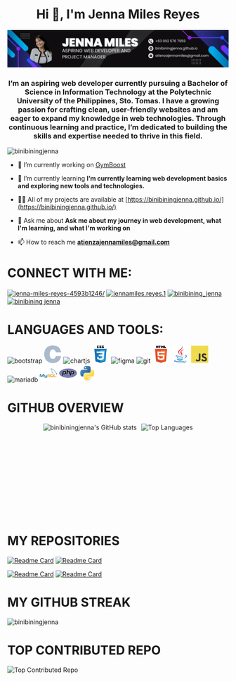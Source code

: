 <h1 align="center">Hi 👋, I'm Jenna Miles Reyes</h1>
<div align="center">
  <img src="https://github.com/binibiningjenna/binibiningjenna/blob/main/banner.png" alt="Banner">
</div>

<h3 align="center">I’m an aspiring web developer currently pursuing a Bachelor of Science in Information Technology at the Polytechnic University of the Philippines, Sto. Tomas. I have a growing passion for crafting clean, user-friendly websites and am eager to expand my knowledge in web technologies. Through continuous learning and practice, I’m dedicated to building the skills and expertise needed to thrive in this field.</h3>

<p align="left"> <img src="https://komarev.com/ghpvc/?username=binibiningjenna&label=Profile%20views&color=0e75b6&style=flat" alt="binibiningjenna" /> </p>

- 🔭 I’m currently working on [GymBoost](https://github.com/ProjectGymBoost/GymBoost.com)

- 🌱 I’m currently learning **I’m currently learning web development basics and exploring new tools and technologies.**

- 👨‍💻 All of my projects are available at [https://binibiningjenna.github.io/](https://binibiningjenna.github.io/)

- 💬 Ask me about **Ask me about my journey in web development, what I'm learning, and what I'm working on**

- 📫 How to reach me **atienzajennamiles@gmail.com**

# CONNECT WITH ME:
<p align="left">
<a href="https://linkedin.com/in/jenna-miles-reyes-4593b1246/" target="blank"><img align="center" src="https://raw.githubusercontent.com/rahuldkjain/github-profile-readme-generator/master/src/images/icons/Social/linked-in-alt.svg" alt="jenna-miles-reyes-4593b1246/" height="30" width="40" /></a>
<a href="https://fb.com/jennamiles.reyes.1" target="blank"><img align="center" src="https://raw.githubusercontent.com/rahuldkjain/github-profile-readme-generator/master/src/images/icons/Social/facebook.svg" alt="jennamiles.reyes.1" height="30" width="40" /></a>
<a href="https://instagram.com/binibining_jenna" target="blank"><img align="center" src="https://raw.githubusercontent.com/rahuldkjain/github-profile-readme-generator/master/src/images/icons/Social/instagram.svg" alt="binibining_jenna" height="30" width="40" /></a>
<a href="https://www.youtube.com/@binibining_jenna" target="blank"><img align="center" src="https://raw.githubusercontent.com/rahuldkjain/github-profile-readme-generator/master/src/images/icons/Social/youtube.svg" alt="binibining jenna" height="30" width="40" /></a>
</p>

# LANGUAGES AND TOOLS:
<p align="left">
  <img src="https://getbootstrap.com/docs/5.2/assets/brand/bootstrap-logo.svg" alt="bootstrap" width="40" height="40"/>
  <img src="https://raw.githubusercontent.com/devicons/devicon/master/icons/c/c-original.svg" alt="c" width="40" height="40"/>
  <img src="https://www.chartjs.org/media/logo-title.svg" alt="chartjs" width="40" height="40"/>
  <img src="https://raw.githubusercontent.com/devicons/devicon/master/icons/css3/css3-original-wordmark.svg" alt="css3" width="40" height="40"/>
  <img src="https://www.vectorlogo.zone/logos/figma/figma-icon.svg" alt="figma" width="40" height="40"/>
  <img src="https://www.vectorlogo.zone/logos/git-scm/git-scm-icon.svg" alt="git" width="40" height="40"/>
  <img src="https://raw.githubusercontent.com/devicons/devicon/master/icons/html5/html5-original-wordmark.svg" alt="html5" width="40" height="40"/>
  <img src="https://raw.githubusercontent.com/devicons/devicon/master/icons/java/java-original.svg" alt="java" width="40" height="40"/>
  <img src="https://raw.githubusercontent.com/devicons/devicon/master/icons/javascript/javascript-original.svg" alt="javascript" width="40" height="40"/>
  <img src="https://www.vectorlogo.zone/logos/mariadb/mariadb-icon.svg" alt="mariadb" width="40" height="40"/>
  <img src="https://raw.githubusercontent.com/devicons/devicon/master/icons/mysql/mysql-original-wordmark.svg" alt="mysql" width="40" height="40"/>
  <img src="https://raw.githubusercontent.com/devicons/devicon/master/icons/php/php-original.svg" alt="php" width="40" height="40"/>
  <img src="https://raw.githubusercontent.com/devicons/devicon/master/icons/python/python-original.svg" alt="python" width="40" height="40"/>
</p>

<!-- My GitHub Stats -->
# GITHUB OVERVIEW
<p align="left" style="display: flex; justify-content: center; gap: 10px; flex-wrap: wrap;">
  <img src="https://github-readme-stats.vercel.app/api?username=binibiningjenna&show_icons=true&theme=tokyonight&custom_title=My%20GitHub%20Stats&v=6" alt="binibiningjenna's GitHub stats" height="180" style="border: none;" />

  <img src="https://github-readme-stats.vercel.app/api/top-langs/?username=binibiningjenna&layout=compact&theme=tokyonight&card_width=320&v=6" alt="Top Languages" height="180" style="border: none;" />
</p>

<br> 

<!-- My Repositories -->
# MY REPOSITORIES
<div align="left">
  
[![Readme Card](https://github-readme-stats.vercel.app/api/pin/?username=binibiningjenna&repo=binibiningjenna.github.io&theme=tokyonight&v=6)](https://github.com/binibiningjenna/binibiningjenna.github.io) [![Readme Card](https://github-readme-stats.vercel.app/api/pin/?username=binibiningjenna&repo=WD-BE&theme=tokyonight&v=6)](https://github.com/binibiningjenna/WD-BE) 

[![Readme Card](https://github-readme-stats.vercel.app/api/pin/?username=binibiningjenna&repo=First-Edition&theme=tokyonight&v=6)](https://github.com/binibiningjenna/First-Edition) [![Readme Card](https://github-readme-stats.vercel.app/api/pin/?username=binibiningjenna&repo=jennamiles.github.io&theme=tokyonight&v=6)](https://github.com/binibiningjenna/jennamiles.github.io) 

</div>

<!-- GitHub Streak Stats -->
# MY GITHUB STREAK
<p align="left">
  <img src="https://github-readme-streak-stats.herokuapp.com/?user=binibiningjenna&theme=tokyonight&date_format=M%20j%5B%2C%20Y%5D" alt="binibiningjenna" />
</p>

<!-- Top Contributed Repo -->
# TOP CONTRIBUTED REPO
<p align="left">
  <img src="https://github-contributor-stats.vercel.app/api?username=binibiningjenna&limit=5&theme=tokyonight&combine_all_yearly_contributions=true" alt="Top Contributed Repo" />
</p>
